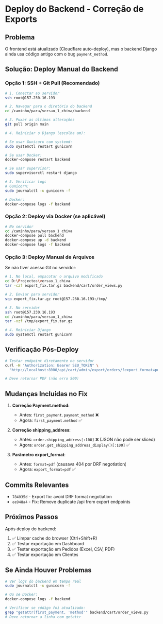 # Deploy do Backend - Correção de Exports

## Problema
O frontend está atualizado (Cloudflare auto-deploy), mas o backend Django ainda usa código antigo com o bug `payment_method`.

## Solução: Deploy Manual do Backend

### Opção 1: SSH + Git Pull (Recomendado)

```bash
# 1. Conectar ao servidor
ssh root@157.230.16.193

# 2. Navegar para o diretório do backend
cd /caminho/para/versao_1_chiva/backend

# 3. Puxar as últimas alterações
git pull origin main

# 4. Reiniciar o Django (escolha um):

# Se usar Gunicorn com systemd:
sudo systemctl restart gunicorn

# Se usar Docker:
docker-compose restart backend

# Se usar supervisor:
sudo supervisorctl restart django

# 5. Verificar logs
# Gunicorn:
sudo journalctl -u gunicorn -f

# Docker:
docker-compose logs -f backend
```

### Opção 2: Deploy via Docker (se aplicável)

```bash
# No servidor
cd /caminho/para/versao_1_chiva
docker-compose pull backend
docker-compose up -d backend
docker-compose logs -f backend
```

### Opção 3: Deploy Manual de Arquivos

Se não tiver acesso Git no servidor:

```bash
# 1. No local, empacotar o arquivo modificado
cd D:\Projectos\versao_1_chiva
tar -czf export_fix.tar.gz backend/cart/order_views.py

# 2. Enviar para servidor
scp export_fix.tar.gz root@157.230.16.193:/tmp/

# 3. No servidor
ssh root@157.230.16.193
cd /caminho/para/versao_1_chiva
tar -xzf /tmp/export_fix.tar.gz

# 4. Reiniciar Django
sudo systemctl restart gunicorn
```

## Verificação Pós-Deploy

```bash
# Testar endpoint diretamente no servidor
curl -H "Authorization: Bearer SEU_TOKEN" \
  "http://localhost:8000/api/cart/admin/export/orders/?export_format=pdf"

# Deve retornar PDF (não erro 500)
```

## Mudanças Incluídas no Fix

1. **Correção Payment.method**: 
   - Antes: `first_payment.payment_method` ❌
   - Agora: `first_payment.method` ✅

2. **Correção shipping_address**:
   - Antes: `order.shipping_address[:100]` ❌ (JSON não pode ser sliced)
   - Agora: `order.get_shipping_address_display()[:100]` ✅

3. **Parâmetro export_format**:
   - Antes: `format=pdf` (causava 404 por DRF negotiation)
   - Agora: `export_format=pdf` ✅

## Commits Relevantes

- `784035d` - Export fix: avoid DRF format negotiation
- `ee948a4` - Fix: Remove duplicate /api from export endpoints

## Próximos Passos

Após deploy do backend:

1. ✅ Limpar cache do browser (Ctrl+Shift+R)
2. ✅ Testar exportação em Dashboard
3. ✅ Testar exportação em Pedidos (Excel, CSV, PDF)
4. ✅ Testar exportação em Clientes

## Se Ainda Houver Problemas

```bash
# Ver logs do backend em tempo real
sudo journalctl -u gunicorn -f

# Ou se Docker:
docker-compose logs -f backend

# Verificar se código foi atualizado:
grep "getattr(first_payment, 'method'" backend/cart/order_views.py
# Deve retornar a linha com getattr
```
